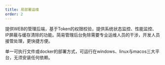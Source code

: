 ```yaml
---
title: 易部署运维 
order: 2
---
```


提供WEB的管理后端，基于Token的权限校验，提供系统状态监控、性能监控、IP屏蔽与缓存清除的功能。简易管理后台免除需要专业运维人员的干涉，开发人员接管处理，更快捷方便。

单一可执行文件或docker的部署方式，可运行在windows、linux与macos三大平台，无须安装任何依赖。

